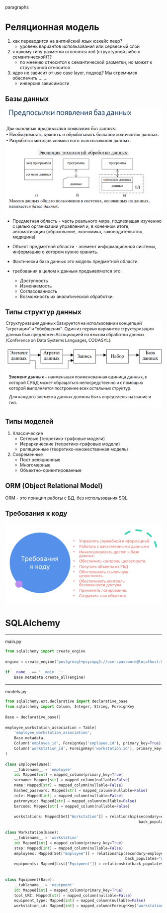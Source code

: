 paragraphs


# Реляционная модель

1. как переводится на английский язык юзкейс леер?
    * уровень вариантов использования или сервесный слой
2. к какому типу разметки относится xml (структурной либо к семантической)??
    * по мнению относится к семантической разметки, но может к структурной относится
3. ядро не зависит от use case layer, подход? Мы стремимся обеспечить ... ...
    * инверсия зависимости

## Базы данных

![img.png](img.png)

* Предметная область - часть реального мира, подлежащая изучению с целью организации управления и, в конечном итоге,
  автоматизации (образование, экономика, законодательство, медицина)
* Объект предметной области - элемент информационной системы, информацию о котором нужно хранить.
* Фактически база данных это модель предметной области.

* требования в целом к данным предъявляются это:
    * Доступность
    * Изменяемость
    * Согласованность
    * Возможность их аналитической обработки.

## Типы структур данных

![img_1.png](img_1.png)

## Типы моделей

1. Классические
    * Сетевые (теоретико-графовые модели)
    * Иерархические (теоретико-графовые модели)
    * реляционные (теоретико-множественная модель)
2. Современные
    * Пост реляционные
    * Многомерные
    * Объектно-ориентированные

## ORM (Object Relational Model)

ORM - это принцип работы с БД, без использования SQL.

## Требования к коду

![img_2.png](img_2.png)

# SQLAlchemy
___
main.py
```python
from sqlalchemy import create_engine

engine = create_engine('postgresql+psycopg2://user:password@localhost:5432/dbname', echo=True)

if __name__ == '__main__':
    Base.metadata.create_all(engine)

```

___
models.py
```python 
from sqlalchemy.ext.declarative import declarative_base
from sqlalchemy import Column, Integer, String, ForeignKey

Base = declarative_base()

employee_workstation_association = Table(
    'employee_workstation_association',
    Base.metadata,
    Column('employee_id', ForeignKey('employee.id'), primary_key=True),
    Column('workstation_id', ForeignKey('workstation.id'), primary_key=True)
)

class Employee(Base):
    __tablename__ = 'employee'
    id: Mapped[int] = mapped_column(primary_key=True)
    surname: Mapped[str] = mapped_column(nullable=False)
    name: Mapped[str] = mapped_column(nullable=False)
    hashed_password: Mapped[str] = mapped_column(nullable=False)
    role: Mapped[int] = mapped_column(nullable=False)
    patronymic: Mapped[str] = mapped_column(nullable=False)
    barcode: Mapped[str] = mapped_column(nullable=False)
    
    workstations: Mapped[Set["Workstation"]] = relationship(secondary=employee_workstation_association,
                                                            back_populates="employees")
    
class Workstation(Base):
    __tablename__ = 'workstation'
    id: Mapped[int] = mapped_column(primary_key=True)
    step: Mapped[int] = mapped_column(nullable=False)    
    employees: Mapped[Set["Employee"]] = relationship(secondary=employee_workstation_association,
                                                      back_populates="workstations")
    equipments: Mapped[List["Equipment"]] = relationship(back_populates="workstation")


class Equipment(Base):
    __tablename__ = 'equipment'
    id: Mapped[int] = mapped_column(primary_key=True)
    tool_URI: Mapped[str] = mapped_column(nullable=False)
    equipment_type: Mapped[int] = mapped_column(nullable=False)
    workstation_id: Mapped[int] = mapped_column(ForeignKey('workstation.id'), nullable=False)
```
